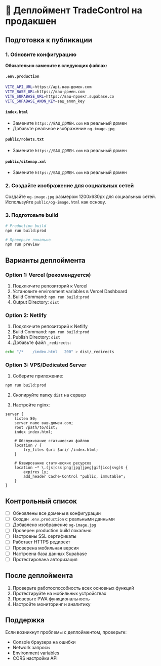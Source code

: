 # 🚀 Деплоймент TradeControl на продакшен

## Подготовка к публикации

### 1. Обновите конфигурацию

**Обязательно замените в следующих файлах:**

#### `.env.production`
```bash
VITE_API_URL=https://api.ваш-домен.com
VITE_BASE_URL=https://ваш-домен.com
VITE_SUPABASE_URL=https://ваш-проект.supabase.co
VITE_SUPABASE_ANON_KEY=ваш_anon_key
```

#### `index.html`
- Замените `https://ВАШ_ДОМЕН.com` на реальный домен
- Добавьте реальное изображение `og-image.jpg`

#### `public/robots.txt`
- Замените `https://ВАШ_ДОМЕН.com` на реальный домен

#### `public/sitemap.xml`
- Замените `https://ВАШ_ДОМЕН.com` на реальный домен

### 2. Создайте изображение для социальных сетей

Создайте `og-image.jpg` размером 1200x630px для социальных сетей.
Используйте `public/og-image.html` как основу.

### 3. Подготовьте build

```bash
# Production build
npm run build:prod

# Проверьте локально
npm run preview
```

## Варианты деплоймента

### Option 1: Vercel (рекомендуется)

1. Подключите репозиторий к Vercel
2. Установите environment variables в Vercel Dashboard
3. Build Command: `npm run build:prod`
4. Output Directory: `dist`

### Option 2: Netlify

1. Подключите репозиторий к Netlify
2. Build Command: `npm run build:prod`
3. Publish Directory: `dist`
4. Добавьте файл `_redirects`:

```bash
echo "/*    /index.html   200" > dist/_redirects
```

### Option 3: VPS/Dedicated Server

1. Соберите приложение:
```bash
npm run build:prod
```

2. Скопируйте папку `dist` на сервер

3. Настройте nginx:
```nginx
server {
    listen 80;
    server_name ваш-домен.com;
    root /path/to/dist;
    index index.html;

    # Обслуживание статических файлов
    location / {
        try_files $uri $uri/ /index.html;
    }

    # Кэширование статических ресурсов
    location ~* \.(js|css|png|jpg|jpeg|gif|ico|svg)$ {
        expires 1y;
        add_header Cache-Control "public, immutable";
    }
}
```

## Контрольный список

- [ ] Обновлены все домены в конфигурации
- [ ] Создан `.env.production` с реальными данными
- [ ] Добавлено изображение `og-image.jpg`
- [ ] Проверен production build локально
- [ ] Настроены SSL сертификаты
- [ ] Работает HTTPS редирект
- [ ] Проверена мобильная версия
- [ ] Настроена база данных Supabase
- [ ] Протестирована авторизация

## После деплоймента

1. Проверьте работоспособность всех основных функций
2. Протестируйте на мобильных устройствах
3. Проверьте PWA функциональность
4. Настройте мониторинг и аналитику

## Поддержка

Если возникнут проблемы с деплойментом, проверьте:
- Console браузера на ошибки
- Network запросы
- Environment variables
- CORS настройки API